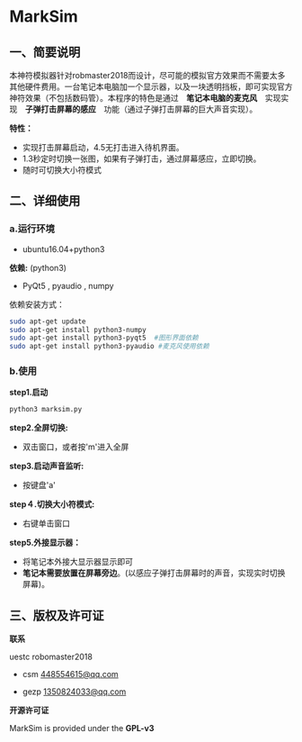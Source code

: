 # MarkSim

## 一、简要说明

本神符模拟器针对robmaster2018而设计，尽可能的模拟官方效果而不需要太多其他硬件费用。一台笔记本电脑加一个显示器，以及一块透明挡板，即可实现官方神符效果（不包括数码管）。本程序的特色是通过　__笔记本电脑的麦克风__　实现实现　__子弹打击屏幕的感应__　功能（通过子弹打击屏幕的巨大声音实现）。

__特性：__

* 实现打击屏幕启动，4.5无打击进入待机界面。
* 1.3秒定时切换一张图，如果有子弹打击，通过屏幕感应，立即切换。
* 随时可切换大小符模式

## 二、详细使用

### a.运行环境

* ubuntu16.04+python3

__依赖:__ (python3)

* PyQt5 , pyaudio , numpy

依赖安装方式：

```bash
sudo apt-get update
sudo apt-get install python3-numpy
sudo apt-get install python3-pyqt5  #图形界面依赖
sudo apt-get install python3-pyaudio #麦克风使用依赖
```

### b.使用

__step1.启动__

```bash
python3 marksim.py
```

__step2.全屏切换:__

* 双击窗口，或者按'm'进入全屏

__step3.启动声音监听:__

* 按键盘'a'

__step４.切换大小符模式:__

* 右键单击窗口

__step5.外接显示器：__

* 将笔记本外接大显示器显示即可
* __笔记本需要放置在屏幕旁边__。(以感应子弹打击屏幕时的声音，实现实时切换屏幕)。

## 三、版权及许可证

__联系__

uestc robomaster2018

* csm  448554615@qq.com

- gezp 1350824033@qq.com

__开源许可证__

MarkSim is provided under the __GPL-v3__
